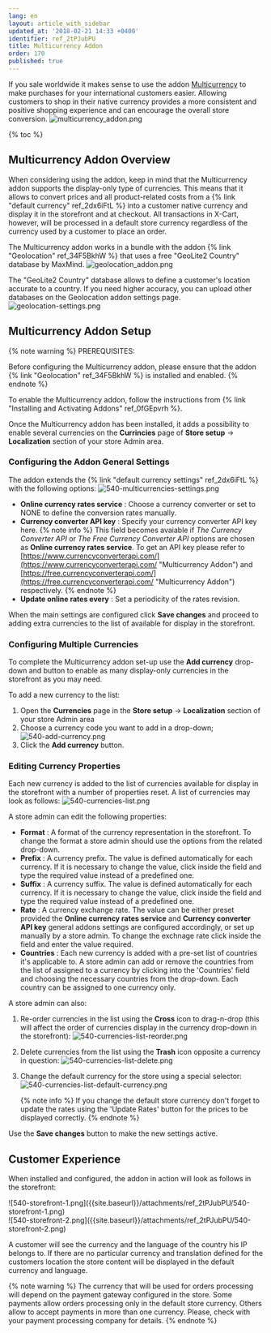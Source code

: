 ```yaml
---
lang: en
layout: article_with_sidebar
updated_at: '2018-02-21 14:33 +0400'
identifier: ref_2tPJubPU
title: Multicurrency Addon
order: 170
published: true
---
```

If you sale worldwide it makes sense to use the addon [Multicurrency](https://market.x-cart.com/addons/multicurrency-for-xcart5.html "Multicurrency") to make purchases for your international customers easier. Allowing customers to shop in their native currency provides a more consistent and positive shopping experience and can encourage the overall store conversion.
![multicurrency_addon.png]({{site.baseurl}}/attachments/ref_2tPJubPU/multicurrency_addon.png)

{% toc %}

## Multicurrency Addon Overview

When considering using the addon, keep in mind that the Multicurrency addon supports the display-only type of currencies. This means that it allows to convert prices and all product-related costs from a {% link "default currency" ref_2dx6iFtL %} into a customer native currency and display it in the storefront and at checkout. All transactions in X-Cart, however, will be processed in a default store currency regardless of the currency used by a customer to place an order.

The Multicurrency addon works in a bundle with the addon {% link "Geolocation" ref_34F5BkhW %} that uses a free "GeoLite2 Country" database by MaxMind. 
![geolocation_addon.png]({{site.baseurl}}/attachments/ref_2tPJubPU/geolocation_addon.png)

The "GeoLite2 Country" database allows to define a customer's location accurate to a country. If you need higher accuracy, you can upload other databases on the Geolocation addon settings page.
![geolocation-settings.png]({{site.baseurl}}/attachments/ref_2tPJubPU/geolocation-settings.png)


## Multicurrency Addon Setup

{% note warning %}
PREREQUISITES:

Before configuring the Multicurrency addon, please ensure that the addon {% link "Geolocation" ref_34F5BkhW %} is installed and enabled. 
{% endnote %}

To enable the Multicurrency addon, follow the instructions from {% link "Installing and Activating Addons" ref_0fGEpvrh %}.

Once the Multicurrency addon has been installed, it adds a possibility to enable several currencies on the **Currincies** page of **Store setup** -> **Localization** section of your store Admin area.

### Configuring the Addon General Settings

The addon extends the {% link "default currency settings" ref_2dx6iFtL %} with the following options:
![540-multicurrencies-settings.png]({{site.baseurl}}/attachments/ref_2tPJubPU/540-multicurrencies-settings.png)

* **Online currency rates service** : Choose a currency converter or set to NONE to define the conversion rates manually.
* **Currency converter API key** : Specify your currency converter API key here. 
  {% note info %}
  This field becomes avaiable if _The Currency Converter API_ or _The Free Currency Converter API_ options are chosen as **Online currency rates service**. To get an API key please refer to [https://www.currencyconverterapi.com/](https://www.currencyconverterapi.com/ "Multicurrency Addon") and [https://free.currencyconverterapi.com/](https://free.currencyconverterapi.com/ "Multicurrency Addon") respectively.
  {% endnote %}
* **Update online rates every** : Set a periodicity of the rates revision.

When the main settings are configured click **Save changes** and proceed to adding extra currencies to the list of available for display in the storefront.

### Configuring Multiple Currencies

To complete the Multicurrency addon set-up use the **Add currency** drop-down and button to enable as many display-only currencies in the storefront as you may need. 

To add a new currency to the list:
1. Open the **Currencies** page in the **Store setup** -> **Localization** section of your store Admin area
2. Choose a currency code you want to add in a drop-down;
   ![540-add-currency.png]({{site.baseurl}}/attachments/ref_2tPJubPU/540-add-currency.png)
3. Click the **Add currency** button.
   
### Editing Currency Properties

Each new currency is added to the list of currencies available for display in the storefront with a number of properties reset. A list of currencies may look as follows:
![540-currencies-list.png]({{site.baseurl}}/attachments/ref_2tPJubPU/540-currencies-list.png)

A store admin can edit the following properties:
* **Format** : A format of the currency representation in the storefront. To change the format a store admin should use the options from the related drop-down.
* **Prefix** : A currency prefix. The value is defined automatically for each currency. If it is necessary to change the value, click inside the field and type the required value instead of a predefined one.
* **Suffix** : A currency suffix. The value is defined automatically for each currency. If it is necessary to change the value, click inside the field and type the required value instead of a predefined one.
* **Rate** : A currency exchange rate. The value can be either preset provided the **Online currency rates service** and **Currency converter API key** general addons settings are configured accordingly, or set up manually by a store admin. To change the exchnage rate click inside the field and enter the value required. 
* **Countries** : Each new currency is added with a pre-set list of countries it's applicable to. A store admin can add or remove the countries from the list of assigned to a currency by clicking into the 'Countries' field and choosing the necessary countries from the drop-down. Each country can be assigned to one currency only.

A store admin can also: 
1. Re-order currencies in the list using the **Cross** icon to drag-n-drop (this will affect the order of currencies display in the currency drop-down in the storefront): 
   ![540-currencies-list-reorder.png]({{site.baseurl}}/attachments/ref_2tPJubPU/540-currencies-list-reorder.png)
2. Delete currencies from the list using the **Trash** icon opposite a currency in question:
   ![540-currencies-list-delete.png]({{site.baseurl}}/attachments/ref_2tPJubPU/540-currencies-list-delete.png)
3. Change the default currency for the store using a special selector:
   ![540-currencies-list-default-currency.png]({{site.baseurl}}/attachments/ref_2tPJubPU/540-currencies-list-default-currency.png)

   {% note info %}
   If you change the default store currency don't forget to update the rates using the 'Update Rates' button for the prices to be displayed correctly.
   {% endnote %}
   
Use the **Save changes** button to make the new settings active.

## Customer Experience

When installed and configured, the addon in action will look as follows in the storefront:

<div class="ui stackable two column grid">
  <div class="column" markdown="span">![540-storefront-1.png]({{site.baseurl}}/attachments/ref_2tPJubPU/540-storefront-1.png)</div>
  <div class="column" markdown="span">![540-storefront-2.png]({{site.baseurl}}/attachments/ref_2tPJubPU/540-storefront-2.png)</div>
</div>


A customer will see the currency and the language of the country his IP belongs to. If there are no particular currency and translation defined for the customers location the store content will be displayed in the default currency and language.

{% note warning %}
The currency that will be used for orders processing will depend on the payment gateway configured in the store. Some payments allow orders processing only in the default store currency. Others allow to accept payments in more than one currency. Please, check with your payment processing company for details.
{% endnote %}
